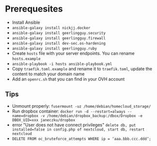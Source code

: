 # Prerequesites
- Install Ansible
- `ansible-galaxy install nickjj.docker`
- `ansible-galaxy install geerlingguy.security`
- `ansible-galaxy install geerlingguy.firewall`
- `ansible-galaxy install dev-sec.os-hardening`
- `ansible-galaxy install geerlingguy.ruby`
- Create `hosts` file with your server endpoints. You can rename `hosts.example`
- `ansible-playbook -i hosts ansible-playbook.yml`
- Copy `traefik.toml.example` and rename it to `traefik.toml`, update the content to match your domain name
- Add an `openrc.sh` that you can find in your OVH account


## Tips

- Unmount properly: `fusermount -uz /home/debian/homecloud_storage/`
- Run dropbox container: `docker run -d --restart=always --name=dropbox -v /home/debian/dropbox_backup:/dbox/Dropbox -e DBOX_UID=xxx janeczku/dropbox`
- error "User does not have connect privileges" `delete db, put installed=false in config.php of nextcloud, start db, restart nextcloud`
- `DELETE FROM oc_bruteforce_attempts WHERE ip = ‘aaa.bbb.ccc.ddd’;`